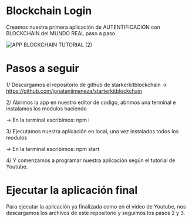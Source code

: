 # Blockchain Login 
 Creamos nuestra primera aplicación de AUTENTIFICACIÓN con BLOCKCHAIN del MUNDO REAL paso a paso.
 
 ![APP BLOCKCHAIN TUTORIAL (2)](https://user-images.githubusercontent.com/101588200/159529290-ef53d741-c806-4340-8c36-ddf0394d3791.jpg)

 
 # Pasos a seguir
 1/ Descargamos el repositorio de github de starkerkitblockchain -> https://github.com/jonatanjimeneza/starterkitblockchain
 
 2/ Abrimos la app en nuestro editor de codigo, abrimos una terminal e instalamos los modulos haciendo 
 
 -> En la terminal escribimos: npm i
 
 3/ Ejecutamos nuestra aplicación en local, una vez instalados todos los modulos 
 
 -> En la terminal escribimos: npm start
 
 4/ Y comenzamos a programar nuestra aplicación según el tutorial de Youtube.
 
 # Ejecutar la aplicación final
 Para ejecutar la aplicación ya finalizada como en el video de Youtube, nos descargamos los archivos de este repositorio y seguimos los pasos 2 y 3.

